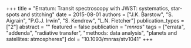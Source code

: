 +++
title = "Erratum: Transit spectroscopy with JWST: systematics, star-spots and stitching"
date = 2015-08-01
authors = ["J.K. Barstow", "S. Aigrain", "P.G.J. Irwin", "S. Kendrew", "L.N. Fletcher"]
publication_types = ["2"]
abstract = ""
featured = false
publication = "*mnras*"
tags = ["errata", "addenda", "radiative transfer", "methods: data analysis", "planets and satellites: atmospheres"]
doi = "10.1093/mnras/stv1041"
+++

